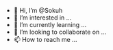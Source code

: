 - 👋 Hi, I’m @Sokuh
- 👀 I’m interested in ...
- 🌱 I’m currently learning ...
- 💞️ I’m looking to collaborate on ...
- 📫 How to reach me ...

<!---
Sokuh/Sokuh is a ✨ special ✨ repository because its `README.md` (this file) appears on your GitHub profile.
You can click the Preview link to take a look at your changes.
--->
